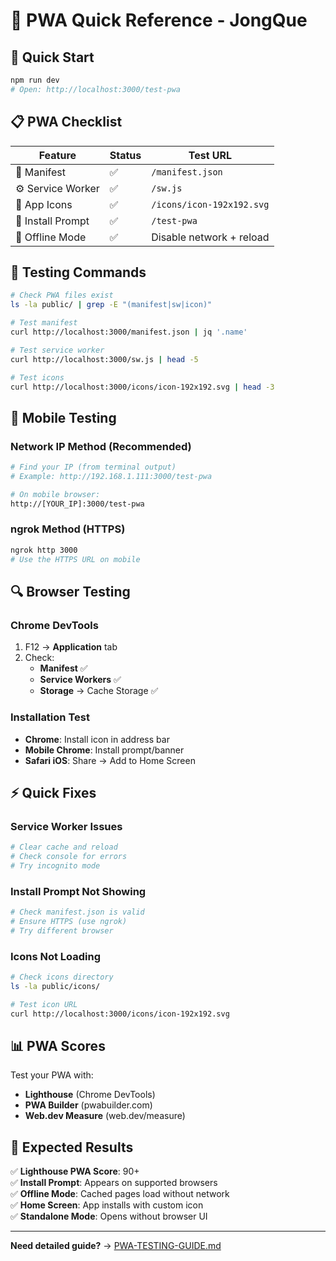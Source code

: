 # 📱 PWA Quick Reference - JongQue

## 🚀 Quick Start

```bash
npm run dev
# Open: http://localhost:3000/test-pwa
```

## 📋 PWA Checklist

| Feature | Status | Test URL |
|---------|--------|----------|
| 📱 Manifest | ✅ | `/manifest.json` |
| ⚙️ Service Worker | ✅ | `/sw.js` |
| 🎨 App Icons | ✅ | `/icons/icon-192x192.svg` |
| 📱 Install Prompt | ✅ | `/test-pwa` |
| 🔌 Offline Mode | ✅ | Disable network + reload |

## 🧪 Testing Commands

```bash
# Check PWA files exist
ls -la public/ | grep -E "(manifest|sw|icon)"

# Test manifest
curl http://localhost:3000/manifest.json | jq '.name'

# Test service worker
curl http://localhost:3000/sw.js | head -5

# Test icons
curl http://localhost:3000/icons/icon-192x192.svg | head -3
```

## 📱 Mobile Testing

### Network IP Method (Recommended)
```bash
# Find your IP (from terminal output)
# Example: http://192.168.1.111:3000/test-pwa

# On mobile browser:
http://[YOUR_IP]:3000/test-pwa
```

### ngrok Method (HTTPS)
```bash
ngrok http 3000
# Use the HTTPS URL on mobile
```

## 🔍 Browser Testing

### Chrome DevTools
1. F12 → **Application** tab
2. Check:
   - **Manifest** ✅
   - **Service Workers** ✅  
   - **Storage** → Cache Storage ✅

### Installation Test
- **Chrome**: Install icon in address bar
- **Mobile Chrome**: Install prompt/banner
- **Safari iOS**: Share → Add to Home Screen

## ⚡ Quick Fixes

### Service Worker Issues
```bash
# Clear cache and reload
# Check console for errors
# Try incognito mode
```

### Install Prompt Not Showing
```bash
# Check manifest.json is valid
# Ensure HTTPS (use ngrok)
# Try different browser
```

### Icons Not Loading
```bash
# Check icons directory
ls -la public/icons/

# Test icon URL
curl http://localhost:3000/icons/icon-192x192.svg
```

## 📊 PWA Scores

Test your PWA with:
- **Lighthouse** (Chrome DevTools)
- **PWA Builder** (pwabuilder.com)
- **Web.dev Measure** (web.dev/measure)

## 🎯 Expected Results

✅ **Lighthouse PWA Score**: 90+  
✅ **Install Prompt**: Appears on supported browsers  
✅ **Offline Mode**: Cached pages load without network  
✅ **Home Screen**: App installs with custom icon  
✅ **Standalone Mode**: Opens without browser UI  

---

**Need detailed guide?** → [PWA-TESTING-GUIDE.md](PWA-TESTING-GUIDE.md)
